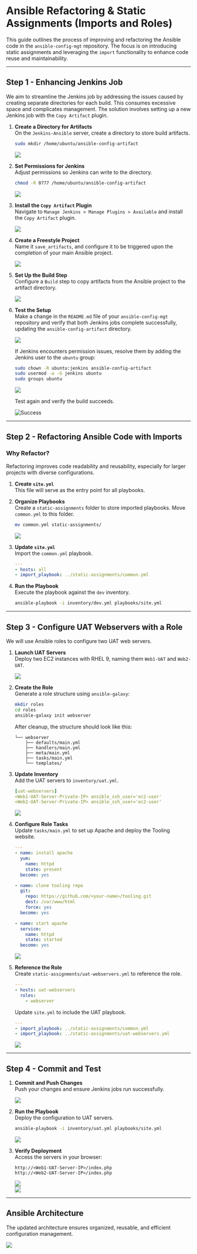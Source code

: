 # Ansible Refactoring & Static Assignments (Imports and Roles)

This guide outlines the process of improving and refactoring the Ansible code in the `ansible-config-mgt` repository. The focus is on introducing static assignments and leveraging the `import` functionality to enhance code reuse and maintainability.

---

## Step 1 - Enhancing Jenkins Job

We aim to streamline the Jenkins job by addressing the issues caused by creating separate directories for each build. This consumes excessive space and complicates management. The solution involves setting up a new Jenkins job with the `Copy Artifact` plugin.

1. **Create a Directory for Artifacts**  
   On the `Jenkins-Ansible` server, create a directory to store build artifacts.

   ```bash
   sudo mkdir /home/ubuntu/ansible-config-artifact
   ```

   ![](./images/create-artif-dir.png)

2. **Set Permissions for Jenkins**  
   Adjust permissions so Jenkins can write to the directory.

   ```bash
   chmod -R 0777 /home/ubuntu/ansible-config-artifact
   ```

   ![](./images/chmod-artifact-dir.png)

3. **Install the `Copy Artifact` Plugin**  
   Navigate to `Manage Jenkins > Manage Plugins > Available` and install the `Copy Artifact` plugin.

   ![](./images/search-copy-artifact.png)

4. **Create a Freestyle Project**  
   Name it `save_artifacts`, and configure it to be triggered upon the completion of your main Ansible project.

   ![](./images/build-trigger.png)

5. **Set Up the Build Step**  
   Configure a `Build` step to copy artifacts from the Ansible project to the artifact directory.

   ![](./images/config-build-step.png)

6. **Test the Setup**  
   Make a change in the `README.md` file of your `ansible-config-mgt` repository and verify that both Jenkins jobs complete successfully, updating the `ansible-config-artifact` directory.

   ![](./images/errorconsole.png)

   If Jenkins encounters permission issues, resolve them by adding the Jenkins user to the `ubuntu` group:

   ```bash
   sudo chown -R ubuntu:jenkins ansible-config-artifact
   sudo usermod -a -G jenkins ubuntu
   sudo groups ubuntu
   ```

   ![](./images/add-to-group.png)

   Test again and verify the build succeeds.

   ![Success](./images/sucessconsole.png)

---

## Step 2 - Refactoring Ansible Code with Imports

### Why Refactor?
Refactoring improves code readability and reusability, especially for larger projects with diverse configurations.

1. **Create `site.yml`**  
   This file will serve as the entry point for all playbooks.

2. **Organize Playbooks**  
   Create a `static-assignments` folder to store imported playbooks. Move `common.yml` to this folder.

   ```bash
   mv common.yml static-assignments/
   ```

   ![](./images/create-site-static-mv.png)

3. **Update `site.yml`**  
   Import the `common.yml` playbook.

   ```yaml
   ---
   - hosts: all
   - import_playbook: ../static-assignments/common.yml
   ```

4. **Run the Playbook**  
   Execute the playbook against the `dev` inventory.

   ```bash
   ansible-playbook -i inventory/dev.yml playbooks/site.yml
   ```

---

## Step 3 - Configure UAT Webservers with a Role

We will use Ansible roles to configure two UAT web servers.

1. **Launch UAT Servers**  
   Deploy two EC2 instances with RHEL 9, naming them `Web1-UAT` and `Web2-UAT`.

   ![](./images/web1-web2-uat.png)

2. **Create the Role**  
   Generate a role structure using `ansible-galaxy`:

   ```bash
   mkdir roles
   cd roles
   ansible-galaxy init webserver
   ```

   After cleanup, the structure should look like this:

   ```plaintext
   └── webserver
       ├── defaults/main.yml
       ├── handlers/main.yml
       ├── meta/main.yml
       ├── tasks/main.yml
       └── templates/
   ```

3. **Update Inventory**  
   Add the UAT servers to `inventory/uat.yml`.

   ```yaml
   [uat-webservers]
   <Web1-UAT-Server-Private-IP> ansible_ssh_user='ec2-user'
   <Web2-UAT-Server-Private-IP> ansible_ssh_user='ec2-user'
   ```

   ![](./images/uat-yml.png)

4. **Configure Role Tasks**  
   Update `tasks/main.yml` to set up Apache and deploy the Tooling website.

   ```yaml
   ---
   - name: install apache
     yum:
       name: httpd
       state: present
     become: yes

   - name: clone tooling repo
     git:
       repo: https://github.com/<your-name>/tooling.git
       dest: /var/www/html
       force: yes
     become: yes

   - name: start apache
     service:
       name: httpd
       state: started
     become: yes
   ```

   ![](./images/task-main.png)

5. **Reference the Role**  
   Create `static-assignments/uat-webservers.yml` to reference the role.

   ```yaml
   ---
   - hosts: uat-webservers
     roles:
       - webserver
   ```

   Update `site.yml` to include the UAT playbook.

   ```yaml
   ---
   - import_playbook: ../static-assignments/common.yml
   - import_playbook: ../static-assignments/uat-webservers.yml
   ```

   ![](./images/site-yml.png)

---

## Step 4 - Commit and Test

1. **Commit and Push Changes**  
   Push your changes and ensure Jenkins jobs run successfully.

   ![](./images/jenkins-build.png)

2. **Run the Playbook**  
   Deploy the configuration to UAT servers.

   ```bash
   ansible-playbook -i inventory/uat.yml playbooks/site.yml
   ```

   ![](./images/playbook-setup-server.png)

3. **Verify Deployment**  
   Access the servers in your browser:

   ```plaintext
   http://<Web1-UAT-Server-IP>/index.php
   http://<Web2-UAT-Server-IP>/index.php
   ```

   ![](./images/web1-uat.png)  
   ![](./images/web2-uat.png)

---

## Ansible Architecture

The updated architecture ensures organized, reusable, and efficient configuration management.

![](./images/architecture1.png)